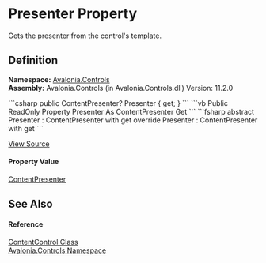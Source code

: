 # Presenter Property


Gets the presenter from the control's template.



## Definition
**Namespace:** <a href="N_Avalonia_Controls">Avalonia.Controls</a>  
**Assembly:** Avalonia.Controls (in Avalonia.Controls.dll) Version: 11.2.0

<Tabs groupId="api-code-preview">
<TabItem value="csharp" label="C#">
```csharp
public ContentPresenter? Presenter { get; }
```
</TabItem>
<TabItem value="vb" label="VB">
```vb
Public ReadOnly Property Presenter As ContentPresenter
	Get
```
</TabItem>
<TabItem value="fsharp" label="F#">
```fsharp
abstract Presenter : ContentPresenter with get
override Presenter : ContentPresenter with get
```
</TabItem>
</Tabs>



<a href="https://github.com/AvaloniaUI/Avalonia/tree/master/src/Avalonia.Controls/ContentControl.cs#L87" title="View the source code">View Source</a>



#### Property Value
<a href="T_Avalonia_Controls_Presenters_ContentPresenter">ContentPresenter</a>

## See Also


#### Reference
<a href="T_Avalonia_Controls_ContentControl">ContentControl Class</a>  
<a href="N_Avalonia_Controls">Avalonia.Controls Namespace</a>  

